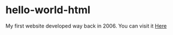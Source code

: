 # hello-world-html
My first website developed way back in 2006. You can visit it <a href="#"> Here </a>
